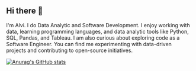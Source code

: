 ## Hi there 👋

I'm Alvi. I do Data Analytic and Software Development. I enjoy working with data, learning programming languages, and data analytic tools like Python, SQL, Pandas, and Tableau. I am also curious about exploring code as a Software Engineer. You can find me experimenting with data-driven projects and contributing to open-source initiatives.

[![Anurag's GitHub stats](https://github-readme-stats.vercel.app/api?username=adeal25)](https://github.com/anuraghazra/github-readme-stats)
